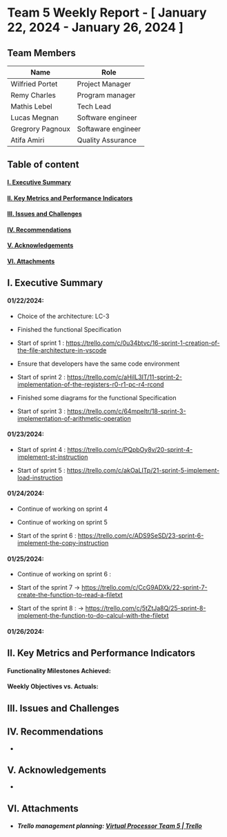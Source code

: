 # Team 5 Weekly Report - [ January 22, 2024 - January 26, 2024 ]

## Team Members

| Name              | Role              |
|-------------------|-------------------|
| Wilfried Portet   | Project Manager   |
| Remy Charles      | Program manager   |
| Mathis Lebel      | Tech Lead         |
| Lucas Megnan      | Software engineer |
| Gregrory Pagnoux  | Softaware engineer|
| Atifa Amiri       | Quality Assurance |


## Table of content

#### [I. Executive Summary](#i-executive-summary)

#### [II. Key Metrics and Performance Indicators](#ii-key-metrics-and-performance-indicators)

<!--#### [III. Progress and Projects and Initiatives](#iii-progress-and-projects-and-initiatives)-->

#### [III. Issues and Challenges](#iii-issues-and-challenges)

#### [IV. Recommendations](#iv-recommendations)

#### [V. Acknowledgements](#v-acknowledgements)

#### [VI. Attachments](#vi-attachments)

## I. Executive Summary

<!--Provide a concise overview of the team's activities and achievements for the week. Include any significant milestones, completed tasks, and noteworthy accomplishments.-->

#### 01/22/2024:

  - Choice of the architecture: LC-3
  
  - Finished the functional Specification
  
  - Start of sprint 1 : https://trello.com/c/0u34btvc/16-sprint-1-creation-of-the-file-architecture-in-vscode
  
  - Ensure that developers have the same code environment
  
  - Start of sprint 2 : https://trello.com/c/aHiIL3IT/11-sprint-2-implementation-of-the-registers-r0-r1-pc-r4-rcond
  
  - Finished some diagrams for the functional Specification
  
  - Start of sprint 3 : https://trello.com/c/64mpeltr/18-sprint-3-implementation-of-arithmetic-operation

#### 01/23/2024:
  - Start of sprint 4 : https://trello.com/c/PQpbOy8v/20-sprint-4-implement-st-instruction

  - Start of sprint 5 : https://trello.com/c/akOaLITp/21-sprint-5-implement-load-instruction



#### 01/24/2024:
  - Continue of working on sprint 4  
  - Continue of working on sprint 5 

  - Start of the sprint 6 : https://trello.com/c/ADS9SeSD/23-sprint-6-implement-the-copy-instruction

#### 01/25/2024:
  - Continue of working on sprint 6 : 

  - Start of the sprint 7 -> https://trello.com/c/CcG9ADXk/22-sprint-7-create-the-function-to-read-a-filetxt

  - Start of the sprint 8 : ->  https://trello.com/c/5tZtJa8Q/25-sprint-8-implement-the-function-to-do-calcul-with-the-filetxt


#### 01/26/2024:

## II. Key Metrics and Performance Indicators

<!--Present relevant metrics and KPIs that demonstrate the team's performance in relation to its objectives and goals. Include both quantitative and qualitative data where applicable.-->

#### Functionality Milestones Achieved:



#### Weekly Objectives vs. Actuals:

## III. Issues and Challenges



<!--Highlight any significant issues or challenges that the team encountered during the week. Provide a brief description, the impact on the project or team, and proposed solutions or mitigation strategies.-->

## IV. Recommendations

<!--Offer any recommendations or suggestions for improvement based on the week's experiences and outcomes.-->

-

## V. Acknowledgements

<!--Acknowledge the contributions of team members, stakeholders, or external partners who played a significant role in the week's achievements.-->

-

## VI. Attachments

<!--Include any relevant documents, charts, graphs, or visual aids that support the information presented in the report.-->

- ##### Trello management planning: [Virtual Processor Team 5 | Trello](https://trello.com/b/xeGdXSoh/virtual-processor-team-5)